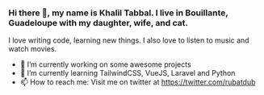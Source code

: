 ### Hi there 👋, my name is Khalil Tabbal. I live in Bouillante, Guadeloupe with my daughter, wife, and cat.
I love writing code, learning new things. I also love to listen to music and watch movies.

- 🔭 I’m currently working on some awesome projects
- 🌱 I’m currently learning TailwindCSS, VueJS, Laravel and Python
- 📫 How to reach me: Visit me on twitter at https://twitter.com/rubatdub

<!---
khalil-tabbal/khalil-tabbal is a ✨ special ✨ repository because its `README.md` (this file) appears on your GitHub profile.
You can click the Preview link to take a look at your changes.
--->
